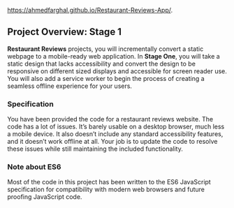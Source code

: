

https://ahmedfarghal.github.io/Restaurant-Reviews-App/.


## Project Overview: Stage 1

**Restaurant Reviews** projects, you will incrementally convert a static webpage to a mobile-ready web application. In **Stage One**, you will take a static design that lacks accessibility and convert the design to be responsive on different sized displays and accessible for screen reader use. You will also add a service worker to begin the process of creating a seamless offline experience for your users.

### Specification
You have been provided the code for a restaurant reviews website. The code has a lot of issues. It’s barely usable on a desktop browser, much less a mobile device. It also doesn’t include any standard accessibility features, and it doesn’t work offline at all. Your job is to update the code to resolve these issues while still maintaining the included functionality. 



### Note about ES6
Most of the code in this project has been written to the ES6 JavaScript specification for compatibility with modern web browsers and future proofing JavaScript code.



